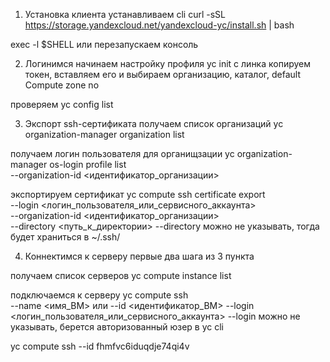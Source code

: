 1. Установка клиента
устанавливаем cli
curl -sSL https://storage.yandexcloud.net/yandexcloud-yc/install.sh | bash

exec -l $SHELL или перезапускаем консоль

2. Логинимся
начинаем настройку профиля
yc init
с линка копируем токен, вставляем его и выбираем организацию, каталог, default Compute zone no

проверяем
yc config list

3. Экспорт ssh-сертификата
получаем список организаций
yc organization-manager organization list

получаем логин пользователя для органищзации
yc organization-manager os-login profile list \
  --organization-id <идентификатор_организации>

экспортируем сертификат
yc compute ssh certificate export \
    --login <логин_пользователя_или_сервисного_аккаунта> \
    --organization-id <идентификатор_организации> \
    --directory <путь_к_директории>
--directory можно не указывать, тогда будет храниться в ~/.ssh/

4. Коннектимся к серверу
первые два шага из 3 пункта

получаем список серверов
yc compute instance list

подключаемся к серверу
yc compute ssh \
  --name <имя_ВМ> или --id <идентификатор_ВМ>
  --login <логин_пользователя_или_сервисного_аккаунта>
--login можно не указывать, берется авторизованный юзер в yc cli




yc compute ssh --id fhmfvc6iduqdje74qi4v
